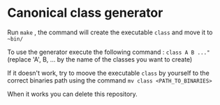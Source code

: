 # Canonical class generator

Run ```make``` , the command will create the executable ```class``` and move it to ```~bin/```

To use the generator execute the following command : ```class A B ..."``` (replace 'A', B, ... by the name of the classes you want to create)
  
If it doesn't work, try to moove the executable ```class``` by yourself to the correct binaries path using the command ```mv class <PATH_TO_BINARIES>```
  
When it works you can delete this repository.

